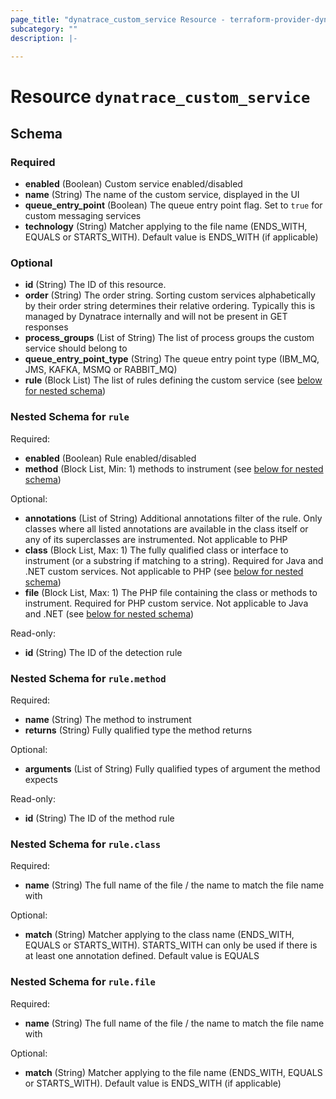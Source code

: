 ```yaml
---
page_title: "dynatrace_custom_service Resource - terraform-provider-dynatrace"
subcategory: ""
description: |-
  
---
```


# Resource `dynatrace_custom_service`





## Schema

### Required

- **enabled** (Boolean) Custom service enabled/disabled
- **name** (String) The name of the custom service, displayed in the UI
- **queue_entry_point** (Boolean) The queue entry point flag. Set to `true` for custom messaging services
- **technology** (String) Matcher applying to the file name (ENDS_WITH, EQUALS or STARTS_WITH). Default value is ENDS_WITH (if applicable)

### Optional

- **id** (String) The ID of this resource.
- **order** (String) The order string. Sorting custom services alphabetically by their order string determines their relative ordering. Typically this is managed by Dynatrace internally and will not be present in GET responses
- **process_groups** (List of String) The list of process groups the custom service should belong to
- **queue_entry_point_type** (String) The queue entry point type (IBM_MQ, JMS, KAFKA, MSMQ or RABBIT_MQ)
- **rule** (Block List) The list of rules defining the custom service (see [below for nested schema](#nestedblock--rule))

<a id="nestedblock--rule"></a>
### Nested Schema for `rule`

Required:

- **enabled** (Boolean) Rule enabled/disabled
- **method** (Block List, Min: 1) methods to instrument (see [below for nested schema](#nestedblock--rule--method))

Optional:

- **annotations** (List of String) Additional annotations filter of the rule. Only classes where all listed annotations are available in the class itself or any of its superclasses are instrumented. Not applicable to PHP
- **class** (Block List, Max: 1) The fully qualified class or interface to instrument (or a substring if matching to a string). Required for Java and .NET custom services. Not applicable to PHP (see [below for nested schema](#nestedblock--rule--class))
- **file** (Block List, Max: 1) The PHP file containing the class or methods to instrument. Required for PHP custom service. Not applicable to Java and .NET (see [below for nested schema](#nestedblock--rule--file))

Read-only:

- **id** (String) The ID of the detection rule

<a id="nestedblock--rule--method"></a>
### Nested Schema for `rule.method`

Required:

- **name** (String) The method to instrument
- **returns** (String) Fully qualified type the method returns

Optional:

- **arguments** (List of String) Fully qualified types of argument the method expects

Read-only:

- **id** (String) The ID of the method rule


<a id="nestedblock--rule--class"></a>
### Nested Schema for `rule.class`

Required:

- **name** (String) The full name of the file / the name to match the file name with

Optional:

- **match** (String) Matcher applying to the class name (ENDS_WITH, EQUALS or STARTS_WITH). STARTS_WITH can only be used if there is at least one annotation defined. Default value is EQUALS


<a id="nestedblock--rule--file"></a>
### Nested Schema for `rule.file`

Required:

- **name** (String) The full name of the file / the name to match the file name with

Optional:

- **match** (String) Matcher applying to the file name (ENDS_WITH, EQUALS or STARTS_WITH). Default value is ENDS_WITH (if applicable)


